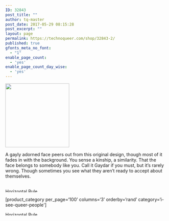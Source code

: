 ```yaml
---
ID: 32843
post_title: ""
author: tq-master
post_date: 2017-05-29 08:15:28
post_excerpt: ""
layout: page
permalink: https://technoqueer.com/shop/32843-2/
published: true
gfonts_meta_no_font:
  - "1"
enable_page_count:
  - 'yes'
enable_page_count_day_wise:
  - 'yes'
---
```

<img class="aligncenter size-full wp-image-32728" src="https://technoqueer.com/shop/wp-content/uploads/2017/05/btn-see-queer.png" alt="" width="200" height="200" />
<p style="text-align: left;">A gayly adorned face peers out from this original design, though most of it fades in with the background. You sense a kinship, a similarity. That the face belongs to somebody like you. Call it Gaydar if you must, but it’s rarely wrong. Though sometimes you see what they aren’t ready to accept about themselves.</p>
&nbsp;

<img class="aligncenter size-full wp-image-99" src="https://technoqueer.com/shop/wp-content/uploads/2017/03/Rainbow-HR.jpg" alt="Horizontal Rule" width="800" height="11" />

[product_category per_page=‘100’ columns=‘3’ orderby=‘rand’ category=‘i-see-queer-people']

<img class="aligncenter size-full wp-image-99" src="https://technoqueer.com/shop/wp-content/uploads/2017/03/Rainbow-HR.jpg" alt="Horizontal Rule" width="800" height="11" />